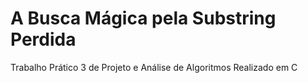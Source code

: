 # A Busca Mágica pela Substring Perdida
Trabalho Prático 3 de Projeto e Análise de Algoritmos 
Realizado em C
